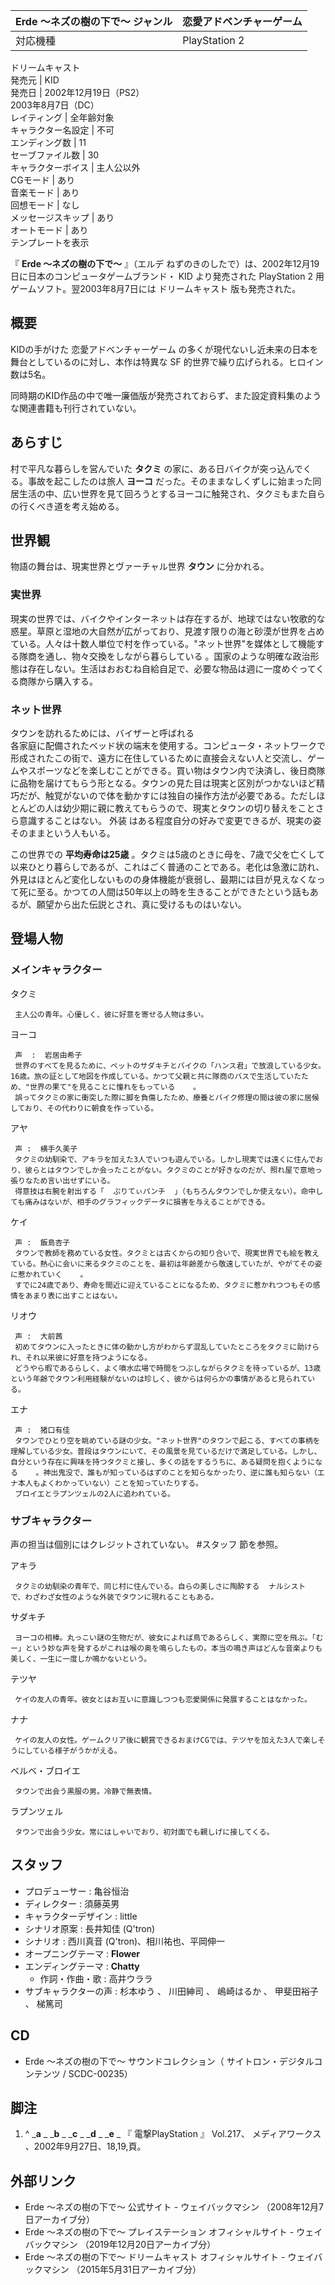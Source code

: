 Erde 〜ネズの樹の下で〜  ジャンル  |  恋愛アドベンチャーゲーム   
---|---  
対応機種  |  PlayStation 2   
ドリームキャスト  
発売元  |  KID   
発売日  |  2002年12月19日（PS2）   
2003年8月7日（DC）  
レイティング  |  全年齢対象   
キャラクター名設定  |  不可   
エンディング数  |  11   
セーブファイル数  |  30   
キャラクターボイス  |  主人公以外   
CGモード  |  あり   
音楽モード  |  あり   
回想モード  |  なし   
メッセージスキップ  |  あり   
オートモード  |  あり   
テンプレートを表示  
  
『 **Erde 〜ネズの樹の下で〜** 』（エルデ ねずのきのしたで）は、2002年12月19日に日本のコンピュータゲームブランド・  KID
より発売された  PlayStation 2  用ゲームソフト。翌2003年8月7日には  ドリームキャスト  版も発売された。

##  概要



KIDの手がけた  恋愛アドベンチャーゲーム  の多くが現代ないし近未来の日本を舞台としているのに対し、本作は特異な  SF
的世界で繰り広げられる。ヒロイン数は5名。

同時期のKID作品の中で唯一廉価版が発売されておらず、また設定資料集のような関連書籍も刊行されていない。

##  あらすじ



村で平凡な暮らしを営んでいた **タクミ** の家に、ある日バイクが突っ込んでくる。事故を起こしたのは旅人 **ヨーコ**
だった。そのままなしくずしに始まった同居生活の中、広い世界を見て回ろうとするヨーコに触発され、タクミもまた自らの行くべき道を考え始める。

##  世界観



物語の舞台は、現実世界とヴァーチャル世界 **タウン** に分かれる。

###  実世界



現実の世界では、バイクやインターネットは存在するが、地球ではない牧歌的な惑星。草原と湿地の大自然が広がっており、見渡す限りの海と砂漠が世界を占めている。人々は十数人単位で村を作っている。"ネット世界"を媒体として機能する隊商を通し、物々交換をしながら暮らしている
  。国家のような明確な政治形態は存在しない。生活はおおむね自給自足で、必要な物品は週に一度めぐってくる商隊から購入する。

###  ネット世界



タウンを訪れるためには、バイザーと呼ばれる  
各家庭に配備されたベッド状の端末を使用する。コンピュータ・ネットワークで形成されたこの街で、遠方に在住しているために直接会えない人と交流し、ゲームやスポーツなどを楽しむことができる。買い物はタウン内で決済し、後日商隊に品物を届けてもらう形となる。タウンの見た目は現実と区別がつかないほど精巧だが、触覚がないので体を動かすには独自の操作方法が必要である。ただしほとんどの人は幼少期に親に教えてもらうので、現実とタウンの切り替えをことさら意識することはない。
外装  はある程度自分の好みで変更できるが、現実の姿そのままという人もいる。

この世界での **平均寿命は25歳**
。タクミは5歳のときに母を、7歳で父を亡くして以来ひとり暮らしであるが、これはごく普通のことである。老化は急激に訪れ、外見はほとんど変化しないものの身体機能が衰弱し、最期には目が見えなくなって死に至る。かつての人間は50年以上の時を生きることができたという話もあるが、願望から出た伝説とされ、真に受けるものはいない。

##  登場人物



###  メインキャラクター



タクミ

     主人公の青年。心優しく、彼に好意を寄せる人物は多い。 
ヨーコ

     声  :  岩居由希子 
     世界のすべてを見るために、ペットのサダキチとバイクの「ハンス君」で放浪している少女。16歳。旅の証として地図を作成している。かつて父親と共に隊商のバスで生活していたため、"世界の果て"を見ることに憧れをもっている    。 
     誤ってタクミの家に衝突した際に脚を負傷したため、療養とバイク修理の間は彼の家に居候しており、その代わりに朝食を作っている。 
アヤ

     声 :  横手久美子 
     タクミの幼馴染で、アキラを加えた3人でいつも遊んでいる。しかし現実では遠くに住んでおり、彼らとはタウンでしか会ったことがない。タクミのことが好きなのだが、照れ屋で意地っ張りなため言い出せずにいる。 
     得意技は右腕を射出する「  ぷりてぃパンチ  」（もちろんタウンでしか使えない）。命中しても痛みはないが、相手のグラフィックデータに損害を与えることができる。 
ケイ

     声 :  飯島杏子 
     タウンで教師を務めている女性。タクミとは古くからの知り合いで、現実世界でも絵を教えている。熱心に会いに来るタクミのことを、最初は年齢差から敬遠していたが、やがてその姿に惹かれていく    。 
     すでに24歳であり、寿命を間近に迎えていることになるため、タクミに惹かれつつもその感情をあまり表に出すことはない。 
リオウ

     声 :  大前茜 
     初めてタウンに入ったときに体の動かし方がわからず混乱していたところをタクミに助けられ、それ以来彼に好意を持つようになる。 
     どうやら暇であるらしく、よく噴水広場で時間をつぶしながらタクミを待っているが、13歳という年齢でタウン利用経験がないのは珍しく、彼からは何らかの事情があると見られている。 
エナ

     声 :  猪口有佳 
     タウンでひとり空を眺めている謎の少女。"ネット世界"のタウンで起こる、すべての事柄を理解している少女。普段はタウンにいて、その風景を見ているだけで満足している。しかし、自分という存在に興味を持つタクミと接し、多くの話をするうちに、ある疑問を抱くようになる    。神出鬼没で、誰もが知っているはずのことを知らなかったり、逆に誰も知らない（エナ本人もよくわかっていない）ことを知っていたりする。 
     ブロイエとラプンツェルの2人に追われている。 

###  サブキャラクター



声の担当は個別にはクレジットされていない。  #スタッフ  節を参照。

アキラ

     タクミの幼馴染の青年で、同じ村に住んでいる。自らの美しさに陶酔する  ナルシスト  で、わざわざ女性のような外装でタウンに現れることもある。 
サダキチ

     ヨーコの相棒。丸っこい謎の生物だが、彼女によれば鳥であるらしく、実際に空を飛ぶ。「むー」という妙な声を発するがこれは喉の奥を鳴らしたもの。本当の鳴き声はどんな音楽よりも美しく、一生に一度しか鳴かないという。 
テツヤ

     ケイの友人の青年。彼女とはお互いに意識しつつも恋愛関係に発展することはなかった。 
ナナ

     ケイの友人の女性。ゲームクリア後に観賞できるおまけCGでは、テツヤを加えた3人で楽しそうにしている様子がうかがえる。 
ベルベ・ブロイエ

     タウンで出会う黒服の男。冷静で無表情。 
ラプンツェル

     タウンで出会う少女。常にはしゃいでおり、初対面でも親しげに接してくる。 

##  スタッフ



  * プロデューサー : 亀谷恒治 
  * ディレクター : 須藤英男 
  * キャラクターデザイン :  little 
  * シナリオ原案 : 長井知佳 (Q'tron) 
  * シナリオ : 西川真音 (Q'tron)、相川祐也、平岡伸一 
  * オープニングテーマ : **Flower**
  * エンディングテーマ : **Chatty**
    * 作詞・作曲・歌 :  高井ウララ 
  * サブキャラクターの声 :  杉本ゆう  、  川田紳司  、  嶋崎はるか  、  甲斐田裕子  、  梯篤司 

##  CD



  * Erde 〜ネズの樹の下で〜 サウンドコレクション（  サイトロン・デジタルコンテンツ  / SCDC-00235） 

##  脚注



  1. ^  _**a** _ _**b** _ _**c** _ _**d** _ _**e** _ 『  電撃PlayStation  』 Vol.217、  メディアワークス  、2002年9月27日、18,19,頁。 

##  外部リンク



  * Erde 〜ネズの樹の下で〜 公式サイト  \-  ウェイバックマシン  （2008年12月7日アーカイブ分） 
  * Erde 〜ネズの樹の下で〜 プレイステーション オフィシャルサイト  \-  ウェイバックマシン  （2019年12月20日アーカイブ分） 
  * Erde 〜ネズの樹の下で〜 ドリームキャスト オフィシャルサイト  \-  ウェイバックマシン  （2015年5月31日アーカイブ分） 

